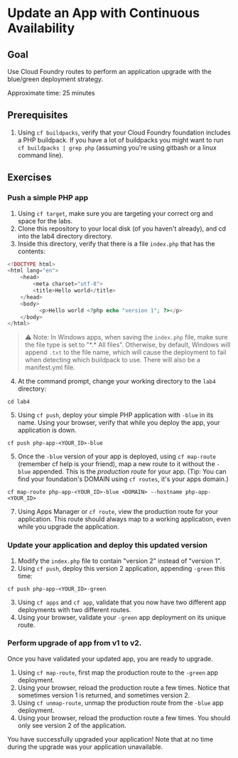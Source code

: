 # Update an App with Continuous Availability

## Goal

Use Cloud Foundry routes to perform an application upgrade with the blue/green deployment strategy.

Approximate time: 25 minutes

## Prerequisites

1. Using `cf buildpacks`, verify that your Cloud Foundry foundation includes a PHP buildpack. If you have a lot of buildpacks you might want to run `cf buildpacks | grep php` (assuming you're using gitbash or a linux command line).

## Exercises

### Push a simple PHP app

1. Using `cf target`, make sure you are targeting your correct org and space for the labs.
2. Clone this repository to your local disk (of you haven't already), and cd into the lab4 directory directory.
3. Inside this directory, verify that there is a file `index.php` that has the contents:
```php
<!DOCTYPE html>
<html lang="en">
    <head>
        <meta charset="utf-8">
        <title>Hello world</title>
    </head>
    <body>
          <p>Hello world <?php echo "version 1"; ?></p>
    </body>
</html>
```
> :warning: Note: In Windows apps, when saving the `index.php` file, make sure the file type is set to "\*.\* All files". Otherwise, by default, Windows will append `.txt` to the file name, which will cause the deployment to fail when detecting which buildpack to use.
There will also be a manifest.yml file.
4. At the command prompt, change your working directory to the `lab4` directory:
```shell
cd lab4
```
5. Using `cf push`, deploy your simple PHP application with `-blue` in its name. Using your browser, verify that while you deploy the app, your application is down.
```shell
cf push php-app-<YOUR_ID>-blue
```
5. Once the `-blue` version of your app is deployed, using `cf map-route` (remember cf help is your friend), map a new route to it without the `-blue` appended. This is the *production route* for your app. (Tip: You can find your foundation's DOMAIN using `cf routes`, it's your apps domain.)
```shell
cf map-route php-app-<YOUR_ID>-blue <DOMAIN> --hostname php-app-<YOUR_ID>
```
7. Using Apps Manager or `cf route`, view the production route for your application. This route should always map to a working application, even while you upgrade the application.

### Update your application and deploy this updated version

1. Modify the `index.php` file to contain "version 2" instead of "version 1".
2. Using `cf push`, deploy this version 2 application, appending `-green` this time:
```shell
cf push php-app-<YOUR_ID>-green
```
3. Using `cf apps` and `cf app`, validate that you now have two different app deployments with two different routes.
4. Using your browser, validate your `-green` app deployment on its unique route.

### Perform upgrade of app from v1 to v2.

Once you have validated your updated app, you are ready to upgrade.

1. Using `cf map-route`, first map the production route to the `-green` app deployment.
2. Using your browser, reload the production route a few times. Notice that sometimes version 1 is returned, and sometimes version 2.
3. Using `cf unmap-route`, unmap the production route from the `-blue` app deployment.
4. Using your browser, reload the production route a few times. You should only see version 2 of the application.

You have successfully upgraded your application! Note that at no time during the upgrade was your application unavailable.
